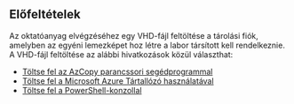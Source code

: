 ## <a name="prerequisites"></a>Előfeltételek 
Az oktatóanyag elvégzéséhez egy VHD-fájl feltöltése a tárolási fiók, amelyben az egyéni lemezképet hoz létre a labor társított kell rendelkeznie. A VHD-fájl feltöltése az alábbi hivatkozások közül választhat:

- [Töltse fel az AzCopy parancssori segédprogrammal](../articles/devtest-lab/devtest-lab-upload-vhd-using-azcopy.md)
- [Töltse fel a Microsoft Azure Tártallózó használatával](../articles/devtest-lab/devtest-lab-upload-vhd-using-storage-explorer.md)
- [Töltse fel a PowerShell-konzollal](../articles/devtest-lab/devtest-lab-upload-vhd-using-powershell.md)

